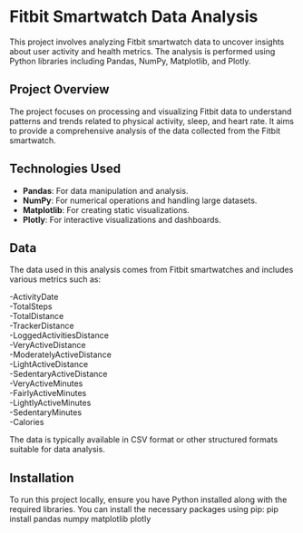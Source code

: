 # Fitbit Smartwatch Data Analysis

This project involves analyzing Fitbit smartwatch data to uncover insights about user activity and health metrics. The analysis is performed using Python libraries including Pandas, NumPy, Matplotlib, and Plotly.

## Project Overview

The project focuses on processing and visualizing Fitbit data to understand patterns and trends related to physical activity, sleep, and heart rate. It aims to provide a comprehensive analysis of the data collected from the Fitbit smartwatch.

## Technologies Used

- **Pandas**: For data manipulation and analysis.
- **NumPy**: For numerical operations and handling large datasets.
- **Matplotlib**: For creating static visualizations.
- **Plotly**: For interactive visualizations and dashboards.

## Data

The data used in this analysis comes from Fitbit smartwatches and includes various metrics such as:

  -ActivityDate              
  -TotalSteps                       
  -TotalDistance                  
  -TrackerDistance                 
  -LoggedActivitiesDistance       
  -VeryActiveDistance              
  -ModeratelyActiveDistance         
  -LightActiveDistance            
  -SedentaryActiveDistance         
  -VeryActiveMinutes                 
  -FairlyActiveMinutes               
  -LightlyActiveMinutes               
  -SedentaryMinutes                  
  -Calories

The data is typically available in CSV format or other structured formats suitable for data analysis.

## Installation

To run this project locally, ensure you have Python installed along with the required libraries. You can install the necessary packages using pip:
pip install pandas numpy matplotlib plotly
